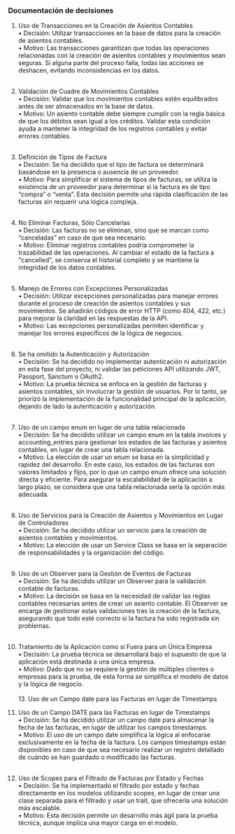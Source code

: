 ### Documentación de decisiones

1. Uso de Transacciones en la Creación de Asientos Contables</br>
	•	Decisión: Utilizar transacciones en la base de datos para la creación de asientos contables.</br>
	•	Motivo: Las transacciones garantizan que todas las operaciones relacionadas con la creación de asientos contables y movimientos sean seguras. Si alguna parte del proceso falla, todas las acciones se deshacen, evitando inconsistencias en los datos.</br></br>

2. Validación de Cuadre de Movimientos Contables</br>
	•	Decisión: Validar que los movimientos contables estén equilibrados antes de ser almacenados en la base de datos.</br>
	•	Motivo: Un asiento contable debe siempre cumplir con la regla básica de que los débitos sean igual a los créditos. Validar esta condición ayuda a mantener la integridad de los registros contables y evitar errores contables.</br></br>

3. Definición de Tipos de Factura</br>
	•	Decisión: Se ha decidido que el tipo de factura se determinará basándose en la presencia o ausencia de un proveedor.</br>
	•	Motivo: Para simplificar el sistema de tipos de facturas, se utiliza la existencia de un proveedor para determinar si la factura es de tipo “compra” o “venta”. Esta decisión permite una rápida clasificación de las facturas sin requerir una lógica compleja.</br></br>

5. No Eliminar Facturas, Sólo Cancelarlas</br>
	•	Decisión: Las facturas no se eliminan, sino que se marcan como “canceladas” en caso de que sea necesario.</br>
	•	Motivo: Eliminar registros contables podría comprometer la trazabilidad de las operaciones. Al cambiar el estado de la factura a "cancelled", se conserva el historial completo y se mantiene la integridad de los datos contables.</br></br>

6. Manejo de Errores con Excepciones Personalizadas</br>
	•	Decisión: Utilizar excepciones personalizadas para manejar errores durante el proceso de creación de asientos contables y sus movimientos. Se añadirán códigos de error HTTP (como 404, 422, etc.) para mejorar la claridad en las respuestas de la API.</br>
	•	Motivo: Las excepciones personalizadas permiten identificar y manejar los errores específicos de la lógica de negocios.</br></br>

7. Se ha omitido la Autenticación y Autorización</br>
    •	Decisión: Se ha decidido no implementar autenticación ni autorización en esta fase del proyecto, ni validar las peticiones API utilizando JWT, Passport, Sanctum o OAuth2.</br>
	•	Motivo: La prueba técnica se enfoca en la gestión de facturas y asientos contables, sin involucrar la gestión de usuarios. Por lo tanto, se priorizó la implementación de la funcionalidad principal de la aplicación, dejando de lado la autenticación y autorización.</br></br>

8. Uso de un campo enum en lugar de una tabla relacionada</br>
	•	Decisión: Se ha decidido utilizar un campo enum en la tabla invoices y accounting_entries para gestionar los estados de las facturas y asientos contables, en lugar de crear una tabla relacionada.</br>
	•	Motivo: La elección de usar un enum se basa en la simplicidad y rapidez del desarrollo. En este caso, los estados de las facturas son valores limitados y fijos, por lo que un campo enum ofrece una solución directa y eficiente. Para asegurar la escalabilidad de la aplicación a largo plazo, se considera que una tabla relacionada sería la opción más adecuada.</br></br>

9. Uso de Servicios para la Creación de Asientos y Movimientos en Lugar de Controladores</br>
	•	Decisión: Se ha decidido utilizar un servicio para la creación de asientos contables y movimientos.</br>
	•	Motivo: La elección de usar un Service Class se basa en la separación de responsabilidades y la organización del código.</br></br>

10. Uso de un Observer para la Gestión de Eventos de Facturas</br>
	•	Decisión: Se ha decidido utilizar un Observer para la validación contable de facturas.</br>
	•	Motivo: La decisión se basa en la necesidad de validar las reglas contables necesarias antes de crear un asiento contable. El Observer se encarga de gestionar estas validaciones tras la creación de la factura, asegurando que todo esté correcto si la factura ha sido registrada sin problemas.</br></br>

11.	Tratamiento de la Aplicación como si Fuera para un Única Empresa</br>
	•	Decisión: La prueba técnica se desarrollará bajo el supuesto de que la aplicación está destinada a una única empresa.</br>
	•	Motivo: Dado que no se requiere la gestión de múltiples clientes o empresas para la prueba, de esta forma se simplifica el modelo de datos y la lógica de negocio.</br></br>
    13. Uso de un Campo date para las Facturas en lugar de Timestamps

13. Uso de un Campo DATE para las Facturas en lugar de Timestamps</br>
	•	Decisión: Se ha decidido utilizar un campo date para almacenar la fecha de las facturas, en lugar de utilizar los campos timestamps.</br>
	•	Motivo: El uso de un campo date simplifica la lógica al enfocarse exclusivamente en la fecha de la factura. Los campos timestamps están disponibles en caso de que sea necesario realizar un registro detallado de cuándo se han guardado o modificado las facturas.</br></br>

12.	Uso de Scopes para el Filtrado de Facturas por Estado y Fechas</br>
	•	Decisión: Se ha implementado el filtrado por estado y fechas directamente en los modelos utilizando scopes, en lugar de crear una clase separada para el filtrado y usar un trait, que ofrecería una solución más escalable.</br>
	•	Motivo: Esta decisión permite un desarrollo más ágil para la prueba técnica, aunque implica una mayor carga en el modelo.</br></br>
